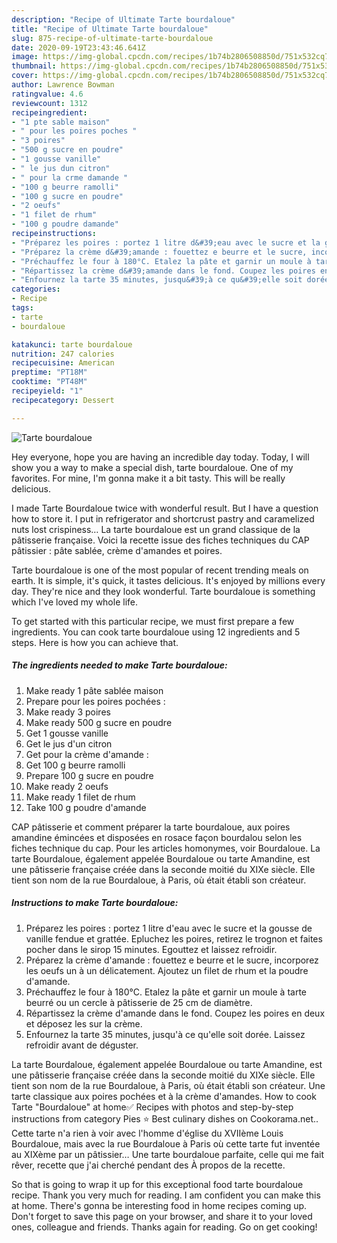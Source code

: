 ```yaml
---
description: "Recipe of Ultimate Tarte bourdaloue"
title: "Recipe of Ultimate Tarte bourdaloue"
slug: 875-recipe-of-ultimate-tarte-bourdaloue
date: 2020-09-19T23:43:46.641Z
image: https://img-global.cpcdn.com/recipes/1b74b2806508850d/751x532cq70/tarte-bourdaloue-photo-principale-de-la-recette.jpg
thumbnail: https://img-global.cpcdn.com/recipes/1b74b2806508850d/751x532cq70/tarte-bourdaloue-photo-principale-de-la-recette.jpg
cover: https://img-global.cpcdn.com/recipes/1b74b2806508850d/751x532cq70/tarte-bourdaloue-photo-principale-de-la-recette.jpg
author: Lawrence Bowman
ratingvalue: 4.6
reviewcount: 1312
recipeingredient:
- "1 pte sable maison"
- " pour les poires poches "
- "3 poires"
- "500 g sucre en poudre"
- "1 gousse vanille"
- " le jus dun citron"
- " pour la crme damande "
- "100 g beurre ramolli"
- "100 g sucre en poudre"
- "2 oeufs"
- "1 filet de rhum"
- "100 g poudre damande"
recipeinstructions:
- "Préparez les poires : portez 1 litre d&#39;eau avec le sucre et la gousse de vanille fendue et grattée. Epluchez les poires, retirez le trognon et faites pocher dans le sirop 15 minutes. Egouttez et laissez refroidir."
- "Préparez la crème d&#39;amande : fouettez e beurre et le sucre, incorporez les oeufs un à un délicatement. Ajoutez un filet de rhum et la poudre d&#39;amande."
- "Préchauffez le four à 180°C. Etalez la pâte et garnir un moule à tarte beurré ou un cercle à pâtisserie de 25 cm de diamètre."
- "Répartissez la crème d&#39;amande dans le fond. Coupez les poires en deux et déposez les sur la crème."
- "Enfournez la tarte 35 minutes, jusqu&#39;à ce qu&#39;elle soit dorée. Laissez refroidir avant de déguster."
categories:
- Recipe
tags:
- tarte
- bourdaloue

katakunci: tarte bourdaloue 
nutrition: 247 calories
recipecuisine: American
preptime: "PT18M"
cooktime: "PT48M"
recipeyield: "1"
recipecategory: Dessert

---
```



![Tarte bourdaloue](https://img-global.cpcdn.com/recipes/1b74b2806508850d/751x532cq70/tarte-bourdaloue-photo-principale-de-la-recette.jpg)

Hey everyone, hope you are having an incredible day today. Today, I will show you a way to make a special dish, tarte bourdaloue. One of my favorites. For mine, I'm gonna make it a bit tasty. This will be really delicious.

I made Tarte Bourdaloue twice with wonderful result. But I have a question how to store it. I put in refrigerator and shortcrust pastry and caramelized nuts lost crispiness… La tarte bourdaloue est un grand classique de la pâtisserie française. Voici la recette issue des fiches techniques du CAP pâtissier : pâte sablée, crème d&#39;amandes et poires.

Tarte bourdaloue is one of the most popular of recent trending meals on earth. It is simple, it's quick, it tastes delicious. It's enjoyed by millions every day. They're nice and they look wonderful. Tarte bourdaloue is something which I've loved my whole life.


To get started with this particular recipe, we must first prepare a few ingredients. You can cook tarte bourdaloue using 12 ingredients and 5 steps. Here is how you can achieve that.

<!--inarticleads1-->

##### The ingredients needed to make Tarte bourdaloue:

1. Make ready 1 pâte sablée maison
1. Prepare  pour les poires pochées :
1. Make ready 3 poires
1. Make ready 500 g sucre en poudre
1. Get 1 gousse vanille
1. Get  le jus d&#39;un citron
1. Get  pour la crème d&#39;amande :
1. Get 100 g beurre ramolli
1. Prepare 100 g sucre en poudre
1. Make ready 2 oeufs
1. Make ready 1 filet de rhum
1. Take 100 g poudre d&#39;amande


CAP pâtisserie et comment préparer la tarte bourdaloue, aux poires amandine émincées et disposées en rosace façon bourdalou selon les fiches technique du cap. Pour les articles homonymes, voir Bourdaloue. La tarte Bourdaloue, également appelée Bourdaloue ou tarte Amandine, est une pâtisserie française créée dans la seconde moitié du XIXe siècle. Elle tient son nom de la rue Bourdaloue, à Paris, où était établi son créateur. 

<!--inarticleads2-->

##### Instructions to make Tarte bourdaloue:

1. Préparez les poires : portez 1 litre d&#39;eau avec le sucre et la gousse de vanille fendue et grattée. Epluchez les poires, retirez le trognon et faites pocher dans le sirop 15 minutes. Egouttez et laissez refroidir.
1. Préparez la crème d&#39;amande : fouettez e beurre et le sucre, incorporez les oeufs un à un délicatement. Ajoutez un filet de rhum et la poudre d&#39;amande.
1. Préchauffez le four à 180°C. Etalez la pâte et garnir un moule à tarte beurré ou un cercle à pâtisserie de 25 cm de diamètre.
1. Répartissez la crème d&#39;amande dans le fond. Coupez les poires en deux et déposez les sur la crème.
1. Enfournez la tarte 35 minutes, jusqu&#39;à ce qu&#39;elle soit dorée. Laissez refroidir avant de déguster.


La tarte Bourdaloue, également appelée Bourdaloue ou tarte Amandine, est une pâtisserie française créée dans la seconde moitié du XIXe siècle. Elle tient son nom de la rue Bourdaloue, à Paris, où était établi son créateur. Une tarte classique aux poires pochées et à la crème d&#39;amandes. How to cook Tarte &#34;Bourdaloue&#34; at home✅ Recipes with photos and step-by-step instructions from category Pies ⭐ Best culinary dishes on Cookorama.net.. Cette tarte n&#39;a rien à voir avec l&#39;homme d&#39;église du XVIIème Louis Bourdaloue, mais avec la rue Bourdaloue à Paris où cette tarte fut inventée au XIXème par un pâtissier… Une tarte bourdaloue parfaite, celle qui me fait rêver, recette que j&#39;ai cherché pendant des À propos de la recette. 

So that is going to wrap it up for this exceptional food tarte bourdaloue recipe. Thank you very much for reading. I am confident you can make this at home. There's gonna be interesting food in home recipes coming up. Don't forget to save this page on your browser, and share it to your loved ones, colleague and friends. Thanks again for reading. Go on get cooking!
